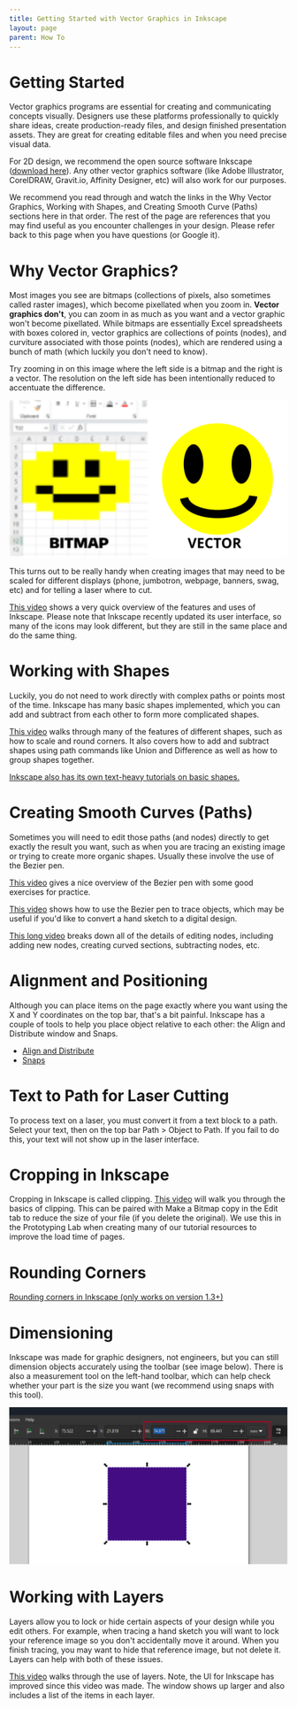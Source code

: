 ```yaml
---
title: Getting Started with Vector Graphics in Inkscape
layout: page
parent: How To
---
```


# Getting Started
Vector graphics programs are essential for creating and communicating concepts visually. Designers use these platforms professionally to quickly share ideas, create production-ready files, and design finished presentation assets. They are great for creating editable files and when you need precise visual data.

For 2D design, we recommend the open source software Inkscape ([download here](https://inkscape.org/en/release/)). Any other vector graphics software (like Adobe Illustrator, CorelDRAW, Gravit.io, Affinity Designer, etc) will also work for our purposes.

We recommend you read through and watch the links in the Why Vector Graphics, Working with Shapes, and Creating Smooth Curve (Paths) sections here in that order. The rest of the page are references that you may find useful as you encounter challenges in your design. Please refer back to this page when you have questions (or Google it).

# Why Vector Graphics?
Most images you see are bitmaps (collections of pixels, also sometimes called raster images), which become pixellated when you zoom in. **Vector graphics don't**, you can zoom in as much as you want and a vector graphic won't become pixellated. While bitmaps are essentially Excel spreadsheets with boxes colored in, vector graphics are collections of points (nodes), and curviture associated with those points (nodes), which are rendered using a bunch of math (which luckily you don't need to know).

Try zooming in on this image where the left side is a bitmap and the right is a vector. The resolution on the left side has been intentionally reduced to accentuate the difference.

![Try zooming in](/assets/how_to/inkscape/rasterVsVector.svg)

This turns out to be really handy when creating images that may need to be scaled for different displays (phone, jumbotron, webpage, banners, swag, etc) and for telling a laser where to cut.

[This video](https://www.youtube.com/watch?v=pa6a7oz7vEE) shows a very quick overview of the features and uses of Inkscape. Please note that Inkscape recently updated its user interface, so many of the icons may look different, but they are still in the same place and do the same thing.

# Working with Shapes
Luckily, you do not need to work directly with complex paths or points most of the time. Inkscape has many basic shapes implemented, which you can add and subtract from each other to form more complicated shapes.

[This video](https://www.youtube.com/watch?v=2-EH-9GaUOs) walks through many of the features of different shapes, such as how to scale and round corners. It also covers how to add and subtract shapes using path commands like Union and Difference as well as how to group shapes together.

[Inkscape also has its own text-heavy tutorials on basic shapes.](https://inkscape.org/doc/tutorials/shapes/tutorial-shapes.html)

# Creating Smooth Curves (Paths)
Sometimes you will need to edit those paths (and nodes) directly to get exactly the result you want, such as when you are tracing an existing image or trying to create more organic shapes. Usually these involve the use of the Bezier pen.

[This video](https://www.youtube.com/watch?v=ABVLbqeZO6Q) gives a nice overview of the Bezier pen with some good exercises for practice.

[This video](https://www.youtube.com/watch?v=sagrkdmC_BI) shows how to use the Bezier pen to trace objects, which may be useful if you'd like to convert a hand sketch to a digital design. 

[This long video](https://www.youtube.com/watch?v=dVjJfx2oc5w) breaks down all of the details of editing nodes, including adding new nodes, creating curved sections, subtracting nodes, etc.

# Alignment and Positioning
Although you can place items on the page exactly where you want using the X and Y coordinates on the top bar, that's a bit painful. Inkscape has a couple of tools to help you place object relative to each other: the Align and Distribute window and Snaps.
- [Align and Distribute](https://www.youtube.com/watch?v=MNgjZDkQW1w)
- [Snaps](https://www.youtube.com/watch?v=tO8042mFRl8)

# Text to Path for Laser Cutting
To process text on a laser, you must convert it from a text block to a path. Select your text, then on the top bar Path > Object to Path. If you fail to do this, your text will not show up in the laser interface.

# Cropping in Inkscape
Cropping in Inkscape is called clipping. [This video](https://youtu.be/v-JxhF3D4No?t=10) will walk you through the basics of clipping. This can be paired with Make a Bitmap copy in the Edit tab to reduce the size of your file (if you delete the original). We use this in the Prototyping Lab when creating many of our tutorial resources to improve the load time of pages.

# Rounding Corners
[Rounding corners in Inkscape (only works on version 1.3+)](https://superuser.com/questions/640954/inkscape-rounding-corners-of-shapes)

# Dimensioning
Inkscape was made for graphic designers, not engineers, but you can still dimension objects accurately using the toolbar (see image below). There is also a measurement tool on the left-hand toolbar, which can help check whether your part is the size you want (we recommend using snaps with this tool).

![Dimensioning](/assets/how_to/inkscape/dimensioning.svg)

# Working with Layers
Layers allow you to lock or hide certain aspects of your design while you edit others. For example, when tracing a hand sketch you will want to lock your reference image so you don't accidentally move it around. When you finish tracing, you may want to hide that reference image, but not delete it. Layers can help with both of these issues.

[This video](https://www.youtube.com/watch?v=d2MO25zNYW8) walks through the use of layers. Note, the UI for Inkscape has improved since this video was made. The window shows up larger and also includes a list of the items in each layer.